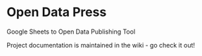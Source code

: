 Open Data Press
===============

Google Sheets to Open Data Publishing Tool

Project documentation is maintained in the wiki - go check it out!
